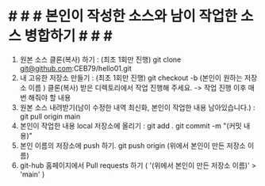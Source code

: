 # # # # 본인이 작성한 소스와 남이 작업한 소스 병합하기 # # # #
1. 원본 소스 클론(복사) 하기 : (최초 1회만 진행)
git clone git@github.com:CEB79/hello01.git
2. 내 고유한 저장소 만들기 : (최초 1회만 진행)
git checkout -b (본인이 원하는 저장소 이름 )
클론(복사) 받은 디렉토리에서 작업 진행해 주세요.
-> 작업 진행 이후 매번 해줘야 할 내용
1. 원본 소스 내려받기(남이 수정한 내역 최신화, 본인이 작업한 내용 남아있습니다.) :
git pull origin main
2. 본인이 작업한 내용 local 저장소에 올리기 :
git add .
git commit -m "(커밋 내용)"
3. 본인 이름의 저장소에 push 하기.
git push origin (위에서 본인이 만든 저장소 이름)
4. git-hub 홈페이지에서 Pull requests 하기 ( '(위에서 본인이 만든 저장소 이름)' > 'main' )
